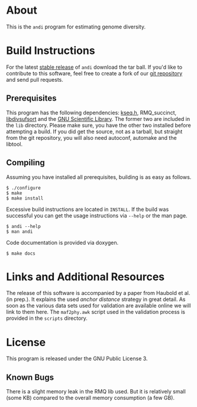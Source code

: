 # About

This is the `andi` program for estimating genome diversity.

# Build Instructions

For the latest [stable release](https://github.com/EvolBioInf/andi/releases) of `andi` download the tar ball. If you'd like to contribute to this software, feel free to create a fork of our [git repository](https://github.com/EvolBioInf/andi) and send pull requests.

## Prerequisites

This program has the following dependencies: [kseq.h](http://lh3lh3.users.sourceforge.net/kseq.shtml), RMQ_succinct, [libdivsufsort](https://code.google.com/p/libdivsufsort/) and the [GNU Scientific Library](http://www.gnu.org/software/gsl/). The former two are included in the `lib` directory. Please make sure, you have the other two installed before attempting a build. If you did get the source, not as a tarball, but straight from the git repository, you will also need autoconf, automake and the libtool.

## Compiling

Assuming you have installed all prerequisites, building is as easy as follows.

	$ ./configure
	$ make
	$ make install

Excessive build instructions are located in `INSTALL`. If the build was successful you can get the usage instructions via `--help` or the man page.

	$ andi --help
	$ man andi

Code documentation is provided via doxygen.

	$ make docs

# Links and Additional Resources

The release of this software is accompanied by a paper from Haubold et al. (in prep.). It explains the used *anchor distance* strategy in great detail. As soon as the various data sets used for validation are available online we will link to them here. The `maf2phy.awk` script used in the validation process is provided in the `scripts` directory.

# License

This program is released under the GNU Public License 3.

## Known Bugs

There is a slight memory leak in the RMQ lib used. But it is relatively small (some KB) compared to the overall memory consumption (a few GB).

